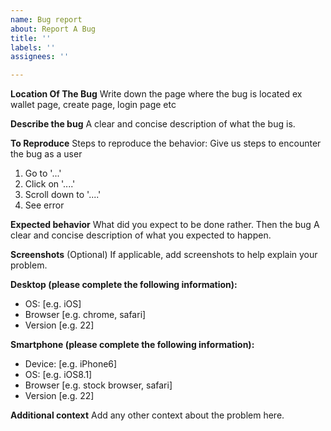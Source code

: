 ```yaml
---
name: Bug report
about: Report A Bug
title: ''
labels: ''
assignees: ''

---
```


**Location Of The Bug**
Write down the page where the bug is located ex wallet page, create page, login page etc

**Describe the bug**
A clear and concise description of what the bug is.

**To Reproduce**
Steps to reproduce the behavior:
Give us steps to encounter the bug as a user
1. Go to '...'
2. Click on '....'
3. Scroll down to '....'
4. See error

**Expected behavior**
What did you expect to be done rather. Then the bug
A clear and concise description of what you expected to happen.

**Screenshots**
(Optional)
If applicable, add screenshots to help explain your problem.

**Desktop (please complete the following information):**
 - OS: [e.g. iOS]
 - Browser [e.g. chrome, safari]
 - Version [e.g. 22]

**Smartphone (please complete the following information):**
 - Device: [e.g. iPhone6]
 - OS: [e.g. iOS8.1]
 - Browser [e.g. stock browser, safari]
 - Version [e.g. 22]

**Additional context**
Add any other context about the problem here.
